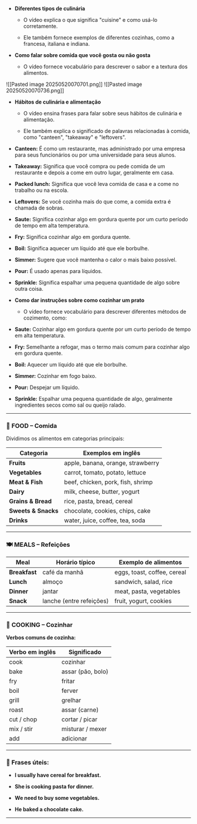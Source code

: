 
- **Diferentes tipos de culinária**
    
    - O vídeo explica o que significa "cuisine" e como usá-lo corretamente.
        
    - Ele também fornece exemplos de diferentes cozinhas, como a francesa, italiana e indiana.
        
- **Como falar sobre comida que você gosta ou não gosta**
    
    - O vídeo fornece vocabulário para descrever o sabor e a textura dos alimentos.

![[Pasted image 20250520070701.png]]
![[Pasted image 20250520070736.png]]

  

- **Hábitos de culinária e alimentação**
    
    - O vídeo ensina frases para falar sobre seus hábitos de culinária e alimentação.
        
    - Ele também explica o significado de palavras relacionadas à comida, como "canteen", "takeaway" e "leftovers".

- **Canteen:** É como um restaurante, mas administrado por uma empresa para seus funcionários ou por uma universidade para seus alunos.
    
- **Takeaway:** Significa que você compra ou pede comida de um restaurante e depois a come em outro lugar, geralmente em casa.
    
- **Packed lunch:** Significa que você leva comida de casa e a come no trabalho ou na escola.
    
- **Leftovers:** Se você cozinha mais do que come, a comida extra é chamada de sobras.
    
- **Saute:** Significa cozinhar algo em gordura quente por um curto período de tempo em alta temperatura.
    
- **Fry:** Significa cozinhar algo em gordura quente.
    
- **Boil:** Significa aquecer um líquido até que ele borbulhe.
    
- **Simmer:** Sugere que você mantenha o calor o mais baixo possível.
    
- **Pour:** É usado apenas para líquidos.
    
- **Sprinkle:** Significa espalhar uma pequena quantidade de algo sobre outra coisa.


- **Como dar instruções sobre como cozinhar um prato**
    
    - O vídeo fornece vocabulário para descrever diferentes métodos de cozimento, como:

- **Saute:** Cozinhar algo em gordura quente por um curto período de tempo em alta temperatura.
    
- **Fry:** Semelhante a refogar, mas o termo mais comum para cozinhar algo em gordura quente.
    
- **Boil:** Aquecer um líquido até que ele borbulhe.
    
- **Simmer:** Cozinhar em fogo baixo.
    
- **Pour:** Despejar um líquido.
    
- **Sprinkle:** Espalhar uma pequena quantidade de algo, geralmente ingredientes secos como sal ou queijo ralado.

---

### 🍎 **FOOD – Comida**

Dividimos os alimentos em categorias principais:

|Categoria|Exemplos em inglês|
|---|---|
|**Fruits**|apple, banana, orange, strawberry|
|**Vegetables**|carrot, tomato, potato, lettuce|
|**Meat & Fish**|beef, chicken, pork, fish, shrimp|
|**Dairy**|milk, cheese, butter, yogurt|
|**Grains & Bread**|rice, pasta, bread, cereal|
|**Sweets & Snacks**|chocolate, cookies, chips, cake|
|**Drinks**|water, juice, coffee, tea, soda|

---

### 🍽️ **MEALS – Refeições**

|Meal|Horário típico|Exemplo de alimentos|
|---|---|---|
|**Breakfast**|café da manhã|eggs, toast, coffee, cereal|
|**Lunch**|almoço|sandwich, salad, rice|
|**Dinner**|jantar|meat, pasta, vegetables|
|**Snack**|lanche (entre refeições)|fruit, yogurt, cookies|

---

### 🍳 **COOKING – Cozinhar**

**Verbos comuns de cozinha:**

|Verbo em inglês|Significado|
|---|---|
|cook|cozinhar|
|bake|assar (pão, bolo)|
|fry|fritar|
|boil|ferver|
|grill|grelhar|
|roast|assar (carne)|
|cut / chop|cortar / picar|
|mix / stir|misturar / mexer|
|add|adicionar|

---

### 🧩 Frases úteis:

- **I usually have cereal for breakfast.**
    
- **She is cooking pasta for dinner.**
    
- **We need to buy some vegetables.**
    
- **He baked a chocolate cake.**
    

---
